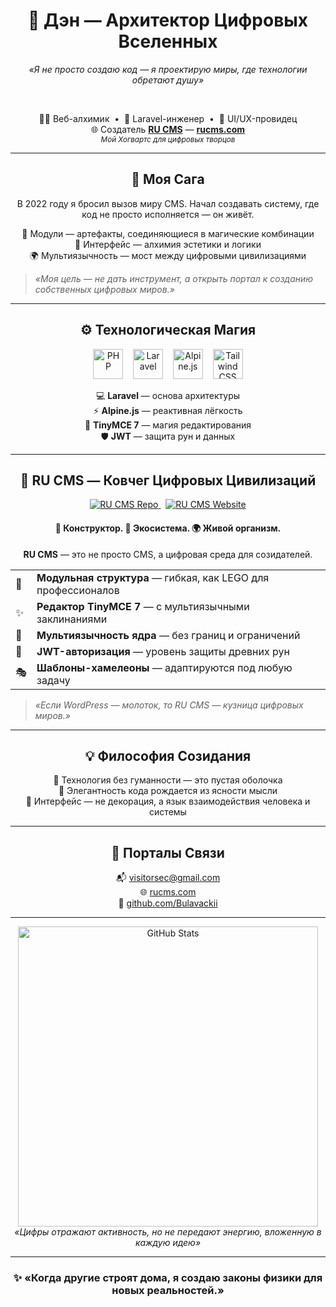 <h1 align="center">🌌 Дэн — Архитектор Цифровых Вселенных</h1>

<p align="center">
  <em>«Я не просто создаю код — я проектирую миры, где технологии обретают душу»</em>
</p>

<br>

<p align="center">
  🧙‍♂️ Веб-алхимик &nbsp;•&nbsp; 🔮 Laravel-инженер &nbsp;•&nbsp; 🎨 UI/UX-провидец  
  <br>
  🌐 Создатель <a href="https://github.com/Bulavackii/Ru-CMS" target="_blank"><strong>RU CMS</strong></a> — <a href="https://rucms.com" target="_blank"><strong>rucms.com</strong></a>  
  <br>
  <sub><em>Мой Хогвартс для цифровых творцов</em></sub>
</p>

---

<h2 align="center">🧭 Моя Сага</h2>

<p align="center">
  В 2022 году я бросил вызов миру CMS.  
  Начал создавать систему, где код не просто исполняется — он живёт.  
</p>

<p align="center">
  🌟 Модули — артефакты, соединяющиеся в магические комбинации  
  <br>
  🧩 Интерфейс — алхимия эстетики и логики  
  <br>
  🌍 Мультиязычность — мост между цифровыми цивилизациями  
</p>

> *«Моя цель — не дать инструмент, а открыть портал к созданию собственных цифровых миров.»*

---

<h2 align="center">⚙️ Технологическая Магия</h2>

<p align="center">
  <img src="https://cdn.jsdelivr.net/gh/devicons/devicon/icons/php/php-original.svg" width="48" alt="PHP" title="PHP — философский камень серверной алхимии"/>
  &nbsp;&nbsp;
  <img src="https://laravel.com/img/logomark.min.svg" width="48" alt="Laravel" title="Laravel — мой цифровой посох"/>
  &nbsp;&nbsp;
  <img src="https://cdn.jsdelivr.net/gh/devicons/devicon/icons/alpinejs/alpinejs-original.svg" width="48" alt="Alpine.js" title="Alpine.js — дух легкости интерфейсов"/>
  &nbsp;&nbsp;
  <img src="https://cdn.jsdelivr.net/gh/devicons/devicon/icons/tailwindcss/tailwindcss-plain.svg" width="48" alt="Tailwind CSS" title="Tailwind — ткань визуальной гармонии"/>
</p>

<p align="center">
  💻 <strong>Laravel</strong> — основа архитектуры  
  <br>
  ⚡ <strong>Alpine.js</strong> — реактивная лёгкость  
  <br>
  🎨 <strong>TinyMCE 7</strong> — магия редактирования  
  <br>
  🛡 <strong>JWT</strong> — защита рун и данных  
</p>

---

<h2 align="center">🚀 RU CMS — Ковчег Цифровых Цивилизаций</h2>

<p align="center">
  <a href="https://github.com/Bulavackii/Ru-CMS">
    <img src="https://img.shields.io/badge/GitHub-RU%20CMS-1e293b?style=for-the-badge&logo=github&logoColor=white" alt="RU CMS Repo">
  </a>
  &nbsp;
  <a href="https://rucms.com">
    <img src="https://img.shields.io/badge/Website-rucms.com-2563eb?style=for-the-badge&logo=firefox&logoColor=white" alt="RU CMS Website">
  </a>
</p>

<h4 align="center">🧩 Конструктор. 🧠 Экосистема. 🌍 Живой организм.</h4>

<p align="center">
  <strong>RU CMS</strong> — это не просто CMS, а цифровая среда для созидателей.  
</p>

<table align="center">
  <tr><td>🧱</td><td><strong>Модульная структура</strong> — гибкая, как LEGO для профессионалов</td></tr>
  <tr><td>✨</td><td><strong>Редактор TinyMCE 7</strong> — с мультиязычными заклинаниями</td></tr>
  <tr><td>🧭</td><td><strong>Мультиязычность ядра</strong> — без границ и ограничений</td></tr>
  <tr><td>🔐</td><td><strong>JWT-авторизация</strong> — уровень защиты древних рун</td></tr>
  <tr><td>🎭</td><td><strong>Шаблоны-хамелеоны</strong> — адаптируются под любую задачу</td></tr>
</table>

> *«Если WordPress — молоток, то RU CMS — кузница цифровых миров.»*

---

<h2 align="center">💡 Философия Созидания</h2>

<p align="center">
  🧠 Технология без гуманности — это пустая оболочка  
  <br>
  🎯 Элегантность кода рождается из ясности мысли  
  <br>
  🌈 Интерфейс — не декорация, а язык взаимодействия человека и системы  
</p>

---

<h2 align="center">📡 Порталы Связи</h2>

<p align="center">
  📬 <a href="mailto:visitorsec@gmail.com">visitorsec@gmail.com</a>  
  <br>
  🌐 <a href="https://rucms.com" target="_blank">rucms.com</a>  
  <br>
  💾 <a href="https://github.com/Bulavackii" target="_blank">github.com/Bulavackii</a>
</p>

---

<p align="center">
  <img src="https://github-readme-stats.vercel.app/api?username=Bulavackii&show_icons=true&theme=tokyonight&hide=prs" width="480" alt="GitHub Stats">
  <br>
  <em>«Цифры отражают активность, но не передают энергию, вложенную в каждую идею»</em>
</p>

---

<h3 align="center">
✨ «Когда другие строят дома, я создаю законы физики для новых реальностей.»
</h3>
